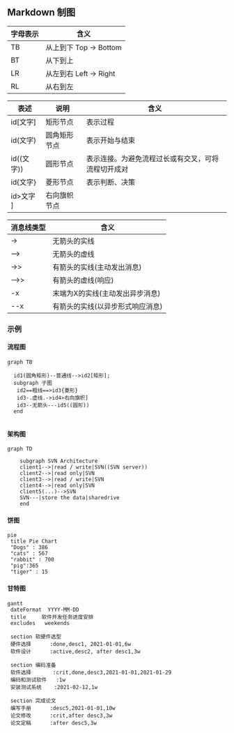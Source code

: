 Markdown 制图
------------------------

| 字母表示 | 含义                   |
| -------- | ---------------------- |
| TB       | 从上到下 Top -> Bottom |
| BT       | 从下到上               |
| LR       | 从左到右 Left -> Right |
| RL       | 从右到左               |

| 表述       | 说明         | 含义                                               |
| ---------- | ------------ | -------------------------------------------------- |
| id[文字]   | 矩形节点     | 表示过程                                           |
| id(文字)   | 圆角矩形节点 | 表示开始与结束                                     |
| id((文字)) | 圆形节点     | 表示连接。为避免流程过长或有交叉，可将流程切开成对 |
| id{文字}   | 菱形节点     | 表示判断、决策                                     |
| id>文字 ]  | 右向旗帜节点 |                                                    |

| 消息线类型 | 含义                     |
| ---- | -------------------------- |
| ->   | 无箭头的实线               |
| -->  | 无箭头的虚线               |
| ->>  | 有箭头的实线(主动发出消息) |
| -->> | 有箭头的虚线(响应) |
| -x | 末端为X的实线(主动发出异步消息) |
| --x | 有箭头的实线(以异步形式响应消息) |

### 示例

#### 流程图
```mermaid
graph TB

  id1(圆角矩形)--普通线-->id2[矩形];
  subgraph 子图
   id2==粗线==>id3{菱形}
   id3-.虚线.->id4>右向旗帜]
   id3--无箭头---id5((圆形))
  end
  
```

#### 架构图
```mermaid
graph TD

    subgraph SVN Architecture
    client1-->|read / write|SVN((SVN server))
    client2-->|read only|SVN
    client3-->|read / write|SVN
    client4-->|read only|SVN
    client5(...)-->SVN
    SVN---|store the data|sharedrive
    end

```

#### 饼图
```mermaid
pie
 title Pie Chart
 "Dogs" : 386
 "cats" : 567
 "rabbit" : 700
 "pig":365
 "tiger" : 15

```


#### 甘特图
```mermaid
gantt
 dateFormat  YYYY-MM-DD
 title     软件开发任务进度安排 
 excludes   weekends

 section 软硬件选型 
 硬件选择      :done,desc1, 2021-01-01,6w 
 软件设计      :active,desc2, after desc1,3w

 section 编码准备
 软件选择       :crit,done,desc3,2021-01-01,2021-01-29
 编码和测试软件   :1w
 安装测试系统    :2021-02-12,1w

 section 完成论文
 编写手册      :desc5,2021-01-01,10w
 论文修改      :crit,after desc3,3w
 论文定稿      :after desc5,3w

```